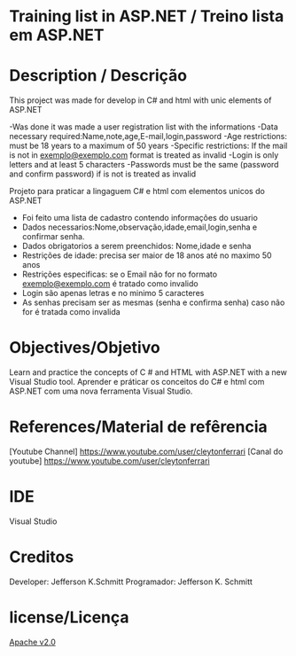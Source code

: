 Training list in ASP.NET / Treino lista em ASP.NET
=================

Description / Descrição
=========

This project was made for develop in C# and html with unic elements of ASP.NET

-Was done it was made a user registration list with the informations
-Data necessary required:Name,note,age,E-mail,login,password
-Age restrictions: must be 18 years to a maximum of 50 years
-Specific restrictions: If the mail is not in exemplo@exemplo.com format is treated as invalid
-Login is only letters and at least 5 characters
-Passwords must be the same (password and confirm password) if is not is treated as invalid


Projeto para praticar a lingaguem C# e html com elementos unicos do ASP.NET
- Foi feito uma lista de cadastro contendo informações do usuario
- Dados necessarios:Nome,observação,idade,email,login,senha e confirmar senha.
- Dados obrigatorios a serem preenchidos: Nome,idade e senha
- Restrições de idade: precisa ser maior de 18 anos até no maximo 50 anos
- Restrições especificas: se o Email não for no formato exemplo@exemplo.com é tratado como invalido
- Login são apenas letras e no minimo 5 caracteres
- As senhas precisam ser as mesmas (senha e confirma senha) caso não for é tratada como invalida

Objectives/Objetivo
=========

Learn and practice the concepts of C # and HTML with ASP.NET with a new Visual Studio tool.
Aprender e práticar os conceitos do C# e html  com ASP.NET com uma nova ferramenta Visual Studio. 

References/Material de refêrencia
======================

[Youtube Channel] https://www.youtube.com/user/cleytonferrari
[Canal do youtube] https://www.youtube.com/user/cleytonferrari

IDE
====

Visual Studio

Creditos
=========

Developer: Jefferson K.Schmitt
Programador: Jefferson K. Schmitt

license/Licença
========

[Apache v2.0](http://www.apache.org/licenses/LICENSE-2.0.html)
